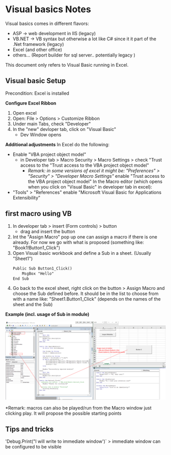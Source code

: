 # Visual basics Notes

Visual basics comes in different flavors: 
- ASP -> web development in IIS (legacy)
- VB.NET -> VB syntax but otherwise a lot like C# since it it part of the .Net framework (legacy)
- Excel (and other office)
- others... (Report builder for sql server.. potentially legacy )

This document only refers to Visual Basic running in Excel. 

## Visual basic Setup

Precondition: Excel is installed

**Configure Excel Ribbon**
1. Open excel
2. Open: File > Options > Customize Ribbon
3. Under main Tabs, check "Developer"
4. In the "new" devloper tab, click on "Visual Basic"
    - Dev Window opens

**Additional adjustments**
In Excel do the following: 
- Enable "VBA project object model"
    - in Developer tab > Macro Security > Macro Settings > check "Trust access to the "Trust access to the VBA project object model"
        -  *Remark: in some versions of excel it might be: "Preferences" > "Security" > "Developer Macro Settings"*
enable "Trust access to the VBA project object model"
In the Macro editor (which opens when you click on "Visual Basic" in developer tab in excel): 
- "Tools" > "References" enable "Microsoft Visual Basic for Applications Extensibility"

## first macro using VB
1. In developer tab > insert (Form controls) > button
    - drag and insert the button
2. Int the "Assign Macro" pop up one can assign a macro if there is one already. For now we go with what is proposed (something like: "Book1!Button1_Click")
3. Open Visual basic workbook and define a Sub in a sheet. (Usually "Sheet1")
    ```
    Public Sub Button1_Click()
        MsgBox "Hello"
    End Sub
    ```
4. Go back to the excel sheet, right click on the button > Assign Macro and choose the Sub defined before. It should be in the list to choose from with a name like: "Sheet1.Button1_Click" (depends on the names of the sheet and the Sub)


**Example (incl. usage of Sub in module)**

![VB example](VbInExcel.png)


*Remark: macros can also be played/run from the Macro window just clicking play. It will propose the possible starting points


## Tips and tricks
'Debug.Print("I will write to immediate window')` > immediate window can be configured to be visible
